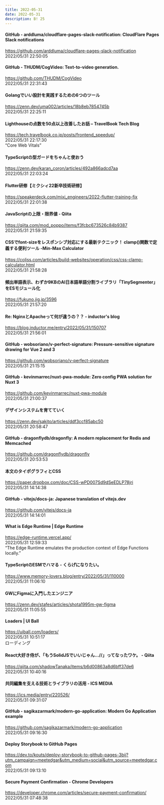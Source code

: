 ```yaml
---
title: 2022-05-31
date: 2022-05-31
description: B! 25
---
```


#### GitHub - arddluma/cloudflare-pages-slack-notification: CloudFlare Pages Slack notifications
https://github.com/arddluma/cloudflare-pages-slack-notification<br>
2022/05/31 22:50:05<br>


#### GitHub - THUDM/CogVideo: Text-to-video generation.
https://github.com/THUDM/CogVideo<br>
2022/05/31 22:31:43<br>


#### Golangでいい設計を実践するための6つのツール
https://zenn.dev/uma002/articles/18b8eb7854745b<br>
2022/05/31 22:25:11<br>


#### Lighthouseの点数を50点以上改善したお話 – TravelBook Tech Blog
https://tech.travelbook.co.jp/posts/frontend_speedup/<br>
2022/05/31 22:17:30<br>
“Core Web Vitals”


#### TypeScriptの型ガードをちゃんと使おう
https://zenn.dev/karan_coron/articles/492a866adcd7aa<br>
2022/05/31 22:03:24<br>


#### Flutter研修【ミクシィ22新卒技術研修】
https://speakerdeck.com/mixi_engineers/2022-flutter-training-fix<br>
2022/05/31 22:01:38<br>


#### JavaScriptの上限・限界値 - Qiita
https://qiita.com/mod_poppo/items/f3fcbc673526c84b9387<br>
2022/05/31 21:59:35<br>


#### CSSでfont-sizeをレスポンシブ対応にする最新テクニック！ clamp()関数で定義する便利ツール -Min-Max Calculator
https://coliss.com/articles/build-websites/operation/css/css-clamp-calculator.html<br>
2022/05/31 21:58:28<br>


#### 頻出単語表示、わずか9KBのAI日本語単語分割ライブラリ「TinySegmenter」をESモジュール化
https://fukuno.jig.jp/3596<br>
2022/05/31 21:57:20<br>


#### Re: NginxとApacheって何が違うの？？ - inductor's blog
https://blog.inductor.me/entry/2022/05/31/150707<br>
2022/05/31 21:56:01<br>


#### GitHub - wobsoriano/v-perfect-signature: Pressure-sensitive signature drawing for Vue 2 and 3
https://github.com/wobsoriano/v-perfect-signature<br>
2022/05/31 21:15:15<br>


#### GitHub - kevinmarrec/nuxt-pwa-module: Zero config PWA solution for Nuxt 3
https://github.com/kevinmarrec/nuxt-pwa-module<br>
2022/05/31 21:00:37<br>


#### デザインシステムを育てていく
https://zenn.dev/sakito/articles/ddf3ccf85abc50<br>
2022/05/31 20:58:47<br>


#### GitHub - dragonflydb/dragonfly: A modern replacement for Redis and Memcached
https://github.com/dragonflydb/dragonfly<br>
2022/05/31 20:53:53<br>


#### 本文のタイポグラフィとCSS
https://paper.dropbox.com/doc/CSS-wPD007Sd9dSeEDLP78jri<br>
2022/05/31 14:14:38<br>


#### GitHub - vitejs/docs-ja: Japanese translation of vitejs.dev
https://github.com/vitejs/docs-ja<br>
2022/05/31 14:14:01<br>


#### What is Edge Runtime | Edge Runtime
https://edge-runtime.vercel.app/<br>
2022/05/31 12:59:33<br>
“The Edge Runtime emulates the production context of Edge Functions locally.”


#### TypeScriptのESMでハマる - くらげになりたい。
https://www.memory-lovers.blog/entry/2022/05/31/110000<br>
2022/05/31 11:06:10<br>


#### GWにFigmaに入門したエンジニア
https://zenn.dev/stafes/articles/shota1995m-gw-figma<br>
2022/05/31 11:05:55<br>


#### Loaders | UI Ball
https://uiball.com/loaders/<br>
2022/05/31 10:51:17<br>
ローディング


#### React大好き侍が、「もうSolidJSでいいじゃん...//」ってなったワケ。 - Qiita
https://qiita.com/shadowTanaka/items/b6d00863a8d6bff37de6<br>
2022/05/31 10:40:16<br>


#### 共同編集を支える技術とライブラリの活用 - ICS MEDIA
https://ics.media/entry/220526/<br>
2022/05/31 09:31:07<br>


#### GitHub - sagikazarmark/modern-go-application: Modern Go Application example
https://github.com/sagikazarmark/modern-go-application<br>
2022/05/31 09:16:30<br>


#### Deploy Storybook to GitHub Pages
https://dev.to/kouts/deploy-storybook-to-github-pages-3bij?utm_campaign=meetedgar&utm_medium=social&utm_source=meetedgar.com<br>
2022/05/31 09:13:10<br>


#### Secure Payment Confirmation - Chrome Developers
https://developer.chrome.com/articles/secure-payment-confirmation/<br>
2022/05/31 07:48:38<br>


